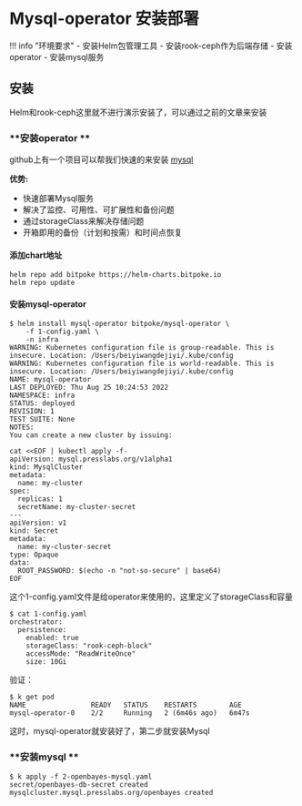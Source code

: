 # **Mysql-operator 安装部署**

!!! info "环境要求"
    - 安装Helm包管理工具
    - 安装rook-ceph作为后端存储
    - 安装operator
    - 安装mysql服务


## **安装**
  Helm和rook-ceph这里就不进行演示安装了，可以通过之前的文章来安装
    
### **安装operator **
github上有一个项目可以帮我们快速的来安装    [mysql](https://github.com/bitpoke/mysql-operator)

**优势:**

- 快速部署Mysql服务
- 解决了监控、可用性、可扩展性和备份问题
- 通过storageClass来解决存储问题
- 开箱即用的备份（计划和按需）和时间点恢复


#### 添加chart地址
```shell
helm repo add bitpoke https://helm-charts.bitpoke.io
helm repo update
```

#### 安装mysql-operator

```shell
$ helm install mysql-operator bitpoke/mysql-operator \
    -f 1-config.yaml \
    -n infra
WARNING: Kubernetes configuration file is group-readable. This is insecure. Location: /Users/beiyiwangdejiyi/.kube/config
WARNING: Kubernetes configuration file is world-readable. This is insecure. Location: /Users/beiyiwangdejiyi/.kube/config
NAME: mysql-operator
LAST DEPLOYED: Thu Aug 25 10:24:53 2022
NAMESPACE: infra
STATUS: deployed
REVISION: 1
TEST SUITE: None
NOTES:
You can create a new cluster by issuing:

cat <<EOF | kubectl apply -f-
apiVersion: mysql.presslabs.org/v1alpha1
kind: MysqlCluster
metadata:
  name: my-cluster
spec:
  replicas: 1
  secretName: my-cluster-secret
---
apiVersion: v1
kind: Secret
metadata:
  name: my-cluster-secret
type: Opaque
data:
  ROOT_PASSWORD: $(echo -n "not-so-secure" | base64)
EOF
```

这个1-config.yaml文件是给operator来使用的，这里定义了storageClass和容量
```shell
$ cat 1-config.yaml
orchestrator:
  persistence:
    enabled: true
    storageClass: "rook-ceph-block"
    accessMode: "ReadWriteOnce"
    size: 10Gi
```

验证：
```shell
$ k get pod
NAME                READY   STATUS    RESTARTS        AGE
mysql-operator-0    2/2     Running   2 (6m46s ago)   6m47s
```
这时，mysql-operator就安装好了，第二步就安装Mysql

### **安装mysql **

```shell
$ k apply -f 2-openbayes-mysql.yaml
secret/openbayes-db-secret created
mysqlcluster.mysql.presslabs.org/openbayes created
```


